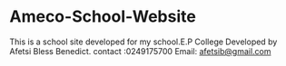 # Ameco-School-Website
This is a school site developed for my school.E.P College
Developed by Afetsi Bless Benedict.
contact :0249175700
Email: afetsib@gmail.com
